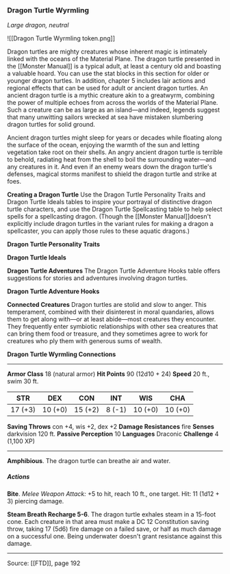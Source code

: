 ### Dragon Turtle Wyrmling
_Large dragon, neutral_

![[Dragon Turtle Wyrmling token.png]]

Dragon turtles are mighty creatures whose inherent magic is intimately linked with the oceans of the Material Plane. The dragon turtle presented in the [[Monster Manual]] is a typical adult, at least a century old and boasting a valuable hoard. You can use the stat blocks in this section for older or younger dragon turtles. In addition, chapter 5 includes lair actions and regional effects that can be used for adult or ancient dragon turtles. An ancient dragon turtle is a mythic creature akin to a greatwyrm, combining the power of multiple echoes from across the worlds of the Material Plane. Such a creature can be as large as an island—and indeed, legends suggest that many unwitting sailors wrecked at sea have mistaken slumbering dragon turtles for solid ground.

Ancient dragon turtles might sleep for years or decades while floating along the surface of the ocean, enjoying the warmth of the sun and letting vegetation take root on their shells. An angry ancient dragon turtle is terrible to behold, radiating heat from the shell to boil the surrounding water—and any creatures in it. And even if an enemy wears down the dragon turtle's defenses, magical storms manifest to shield the dragon turtle and strike at foes.


**Creating a Dragon Turtle** Use the Dragon Turtle Personality Traits and Dragon Turtle Ideals tables to inspire your portrayal of distinctive dragon turtle characters, and use the Dragon Turtle Spellcasting table to help select spells for a spellcasting dragon. (Though the [[Monster Manual]]doesn't explicitly include dragon turtles in the variant rules for making a dragon a spellcaster, you can apply those rules to these aquatic dragons.)

**Dragon Turtle Personality Traits** 


**Dragon Turtle Ideals** 



**Dragon Turtle Adventures** The Dragon Turtle Adventure Hooks table offers suggestions for stories and adventures involving dragon turtles.

**Dragon Turtle Adventure Hooks** 


**Connected Creatures** Dragon turtles are stolid and slow to anger. This temperament, combined with their disinterest in moral quandaries, allows them to get along with—or at least abide—most creatures they encounter. They frequently enter symbiotic relationships with other sea creatures that can bring them food or treasure, and they sometimes agree to work for creatures who ply them with generous sums of wealth.


**Dragon Turtle Wyrmling Connections** 






---

**Armor Class** 18 (natural armor)
**Hit Points** 90 (12d10 + 24)
**Speed** 20 ft., swim 30 ft.

| STR     | DEX     | CON     | INT     | WIS     | CHA     |
|---------|---------|---------|---------|---------|---------|
| 17 (+3) | 10 (+0) | 15 (+2) | 8 (-1) | 10 (+0) | 10 (+0) |

**Saving Throws** con +4, wis +2, dex +2
**Damage Resistances** fire
**Senses** darkvision 120 ft.
**Passive Perception** 10
**Languages** Draconic
**Challenge** 4 (1,100 XP)

---

**Amphibious**. The dragon turtle can breathe air and water.

##### Actions
**Bite**. _Melee Weapon Attack:_ +5 to hit, reach 10 ft., one target. Hit: 11 (1d12 + 3) piercing damage.

**Steam Breath Recharge 5-6**. The dragon turtle exhales steam in a 15-foot cone. Each creature in that area must make a DC 12 Constitution saving throw, taking 17 (5d6) fire damage on a failed save, or half as much damage on a successful one. Being underwater doesn't grant resistance against this damage.


---

Source: [[FTD]], page 192